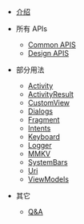 * [介绍](/)

* 所有 APIs
    * [Common APIS](/apis/commonapis)
    * [Design APIS](/apis/designapis)
  
* 部分用法
    * [Activity](/usage/activity)
    * [ActivityResult](/usage/activityresult)
    * [CustomView](/usage/customview)
    * [Dialogs](/usage/dialogs)
    * [Fragment](/usage/fragment)
    * [Intents](/usage/intents)
    * [Keyboard](/usage/keyboard)
    * [Logger](/usage/logger)
    * [MMKV](/usage/mmkv)
    * [SystemBars](/usage/systembars)
    * [Uri](/usage/uri)
    * [ViewModels](/usage/viewmodels)

* 其它
    * [Q&A](/others/q&a)